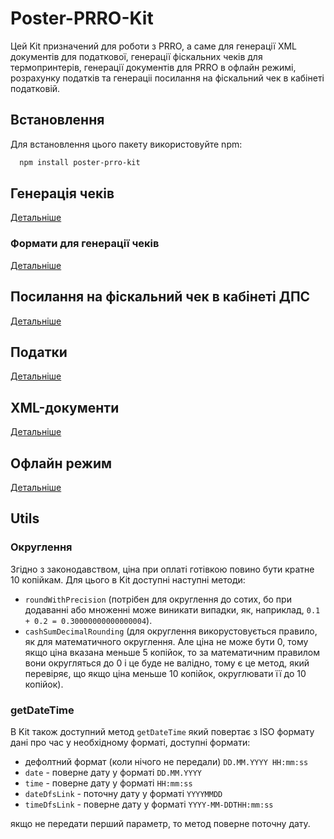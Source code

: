 # Poster-PRRO-Kit
Цей Kit призначений для роботи з PRRO, а саме для генерації XML документів для податкової, 
генерації фіскальних чеків для термопринтерів, генерації документів для PRRO в офлайн режимі, 
розрахунку податків та генераціі посилання на фіскальний чек в кабінеті податковій.

## Встановлення
Для встановлення цього пакету використовуйте npm:
```bash
  npm install poster-prro-kit
``` 

## Генерація чеків
[Детальніше](modules/receiptGenerator/receiptGenerator.md)

### Формати для генерації чеків
[Детальніше](modules/receiptGenerator/textReceiptGenerator/formatters/formatters.md)

## Посилання на фіскальний чек в кабінеті ДПС
[Детальніше](modules/dfs/dfs.md)

## Податки
[Детальніше](modules/taxes/taxes.md)

## XML-документи
[Детальніше](modules/XMLDocuments/XMLDocuments.md)

## Офлайн режим
[Детальніше](modules/offlineMode/offlineMode.md)

## Utils
### Округлення
Згідно з законодавством, ціна при оплаті готівкою повино бути кратне 10 копійкам. 
Для цього в Kit доступні наступні методи:
- `roundWithPrecision` (потрібен для округлення до сотих, бо при додаванні або множенні 
може виникати випадки, як, наприклад, `0.1 + 0.2 = 0.30000000000000004`).
- `cashSumDecimalRounding` (для округлення викорустовується правило, як для математичного 
округлення. Але ціна не може бути 0, тому якщо ціна вказана меньше 5 копійок, то за 
математичним правилом вони округляться до 0 і це буде не валідно, тому є це метод, 
який перевіряє, що якщо ціна меньше 10 копійок, округлювати її до 10 копійок).

### getDateTime
В Kit також доступний метод `getDateTime` який повертає з ISO формату дані про час у 
необхідному форматі, доступні формати:
- дефолтний формат (коли нічого не передали) `DD.MM.YYYY HH:mm:ss`
- `date` - поверне дату у форматі `DD.MM.YYYY`
- `time` - поверне дату у форматі `HH:mm:ss`
- `dateDfsLink` - поточну дату у форматі `YYYYMMDD`
- `timeDfsLink` - поверне дату у форматі `YYYY-MM-DDTHH:mm:ss`

якщо не передати перший параметр, то метод поверне поточну дату.
